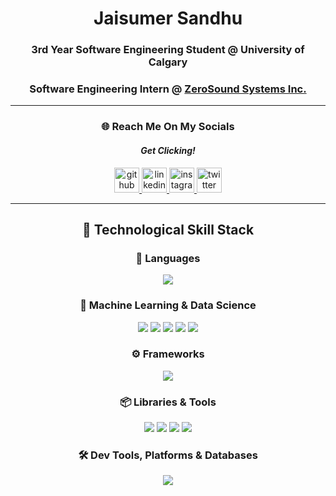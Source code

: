 <div align="center">

# Jaisumer Sandhu  
### 3rd Year Software Engineering Student @ University of Calgary  
### Software Engineering Intern @ [ZeroSound Systems Inc.](https://zerosound.com)

---

### 🌐 Reach Me On My Socials  
#### *Get Clicking!*

<a href="https://github.com/JaisumerS">
  <img src="https://img.shields.io/badge/github-181717?style=for-the-badge&logo=github&logoColor=white" alt="github" height="40">
</a>
<a href="https://www.linkedin.com/in/jaisumer-sandhu-3399b4248/">
  <img src="https://img.shields.io/badge/linkedin-0A66C2?style=for-the-badge&logo=linkedin&logoColor=white" alt="linkedin" height="40">
</a>
<a href="https://www.instagram.com/jaisumer_sandhu/">
  <img src="https://img.shields.io/badge/instagram-E4405F?style=for-the-badge&logo=instagram&logoColor=white" alt="instagram" height="40">
</a>
<a href="https://twitter.com/jaisumer-sandhu-3399b4248">
  <img src="https://img.shields.io/badge/twitter-1DA1F2?style=for-the-badge&logo=twitter&logoColor=white" alt="twitter" height="40">
</a>

---

## 🧠 Technological Skill Stack

### 📝 Languages  
<p align="center">
  <img src="https://skillicons.dev/icons?i=js,ts,css,html,c,cpp,java,py,go,lua,asm" />
</p>

### 🧪 Machine Learning & Data Science  
<p align="center">
  <img src="https://img.shields.io/badge/pandas-150458.svg?style=for-the-badge&logo=pandas&logoColor=white" />
  <img src="https://img.shields.io/badge/numpy-013243.svg?style=for-the-badge&logo=numpy&logoColor=white" />
  <img src="https://img.shields.io/badge/matplotlib-11557C.svg?style=for-the-badge&logo=matplotlib&logoColor=white" />
  <img src="https://img.shields.io/badge/scikit--learn-F7931E.svg?style=for-the-badge&logo=scikitlearn&logoColor=white" />
  <img src="https://img.shields.io/badge/scipy-8CAAE6.svg?style=for-the-badge&logo=scipy&logoColor=white" />
</p>

### ⚙️ Frameworks  
<p align="center">
  <img src="https://skillicons.dev/icons?i=vue,react,nextjs,nodejs,flask,spring" />
</p>

### 📦 Libraries & Tools  
<p align="center"> 
  <img src="https://skillicons.dev/icons?i=express,tailwind,sass,bootstrap" /> 
  <img src="https://img.shields.io/badge/JUnit-25A162?style=for-the-badge&logo=java&logoColor=white" /> 
  <img src="https://img.shields.io/badge/gRPC-4285F4?style=for-the-badge&logo=google&logoColor=white" /> 
  <img src="https://img.shields.io/badge/Protobuf-3362AB?style=for-the-badge&logo=google&logoColor=white" /> 
</p>

### 🛠️ Dev Tools, Platforms & Databases  
<p align="center">
  <img src="https://skillicons.dev/icons?i=git,github,linux,vercel,render,ansible,arduino,postman,npm,bun,vite,mongodb,postgres,mysql" />
</p>

</div>

